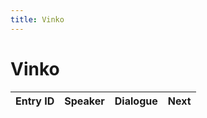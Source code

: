 ```yaml
---
title: Vinko
---
```


# Vinko


| Entry ID | Speaker | Dialogue | Next |
| :------- | :------ | :------- | :------------ |
